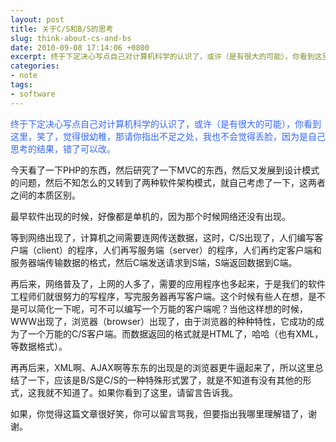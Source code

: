 ```yaml
---
layout: post
title: 关于C/S和B/S的思考
slug: think-about-cs-and-bs
date: 2010-09-08 17:14:06 +0800
excerpt: 终于下定决心写点自己对计算机科学的认识了，或许（是有很大的可能），你看到这里，笑了，觉得很幼稚，那请你指出不足之处，我也不会觉得丢脸，因为是自己思考的结果，错了可以改。
categories:
- note
tags:
- software
---
```


<span style="color: #3366ff;">终于下定决心写点自己对计算机科学的认识了，或许（是有很大的可能），你看到这里，笑了，觉得很幼稚，那请你指出不足之处，我也不会觉得丢脸，因为是自己思考的结果，错了可以改。</span>

今天看了一下PHP的东西，然后研究了一下MVC的东西，然后又发展到设计模式的问题，然后不知怎么的又转到了两种软件架构模式，就自己考虑了一下，这两者之间的本质区别。

最早软件出现的时候，好像都是单机的，因为那个时候网络还没有出现。


等到网络出现了，计算机之间需要连网传送数据，这时，C/S出现了，人们编写客户端（client）的程序，人们再写服务端（server）的程序，人们再约定客户端和服务器端传输数据的格式，然后C端发送请求到S端，S端返回数据到C端。

再后来，网络普及了，上网的人多了，需要的应用程序也多起来，于是我们的软件工程师们就很努力的写程序，写完服务器再写客户端。这个时候有些人在想，是不是可以简化一下呢，可不可以编写一个万能的客户端呢？当他这样想的时候，WWW出现了，浏览器（browser）出现了，由于浏览器的种种特性，它成功的成为了一个万能的C/S客户端。而数据返回的格式就是HTML了，哈哈（也有XML，等数据格式）。

再再后来，XML啊、AJAX啊等东东的出现是的浏览器更牛逼起来了，所以这里总结了一下，应该是B/S是C/S的一种特殊形式罢了，就是不知道有没有其他的形式，这我就不知道了。如果你看到了这里，请留言告诉我。

如果，你觉得这篇文章很好笑，你可以留言骂我，但要指出我哪里理解错了，谢谢。
